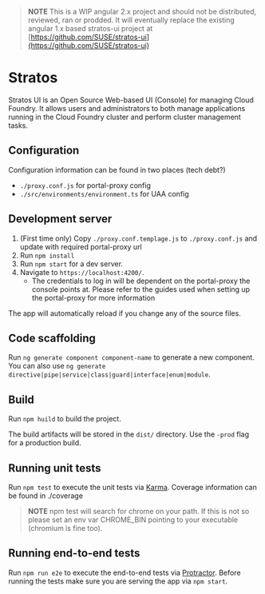 > **NOTE** This is a WIP angular 2.x project and should not be distributed, reviewed, ran or prodded. It will eventually replace the
existing angular 1.x based stratos-ui project at [https://github.com/SUSE/stratos-ui](https://github.com/SUSE/stratos-ui)

# Stratos
Stratos UI is an Open Source Web-based UI (Console) for managing Cloud Foundry. It allows users and administrators to both manage
applications running in the Cloud Foundry cluster and perform cluster management tasks.

## Configuration
Configuration information can be found in two places (tech debt?) 
* `./proxy.conf.js` for portal-proxy config
* `./src/environments/environment.ts` for UAA config

## Development server
1. (First time only) Copy `./proxy.conf.templage.js` to `./proxy.conf.js` and update with required portal-proxy url
2. Run `npm install`
3. Run `npm start` for a dev server.
4. Navigate to `https://localhost:4200/`.
   - The credentials to log in will be dependent on the portal-proxy the console points at. Please refer to the guides used when setting up the portal-proxy for more information

The app will automatically reload if you change any of the source files.

## Code scaffolding

Run `ng generate component component-name` to generate a new component. You can also use `ng generate directive|pipe|service|class|guard|interface|enum|module`.

## Build
Run `npm huild` to build the project. 

The build artifacts will be stored in the `dist/` directory. Use the `-prod` flag for a production build.

## Running unit tests

Run `npm test` to execute the unit tests via [Karma](https://karma-runner.github.io). Coverage information can be found in ./coverage

> **NOTE** npm test will search for chrome on your path. If this is not so please set an env var CHROME_BIN pointing to your executable (chromium is fine too).

## Running end-to-end tests

Run `npm run e2e` to execute the end-to-end tests via [Protractor](http://www.protractortest.org/).
Before running the tests make sure you are serving the app via `npm start`.

